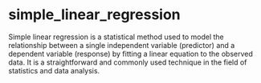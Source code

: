 # simple_linear_regression
 Simple linear regression is a statistical method used to model the relationship between a single independent variable (predictor) and a dependent variable (response) by fitting a linear equation to the observed data. It is a straightforward and commonly used technique in the field of statistics and data analysis.
